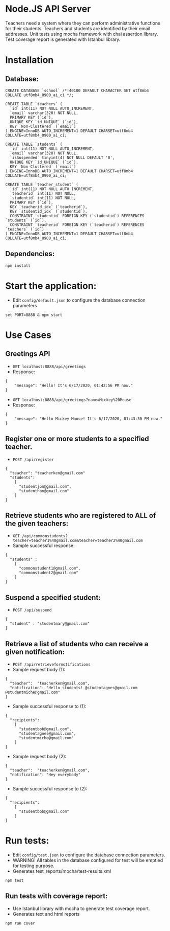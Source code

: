 # Node.JS API Server
Teachers need a system where they can perform administrative functions for their students. Teachers and students are identified by their email addresses. Unit tests using mocha framework with chai assertion library. Test coverage report is generated with Istanbul library.

# Installation
## Database:
```
CREATE DATABASE `school` /*!40100 DEFAULT CHARACTER SET utf8mb4 COLLATE utf8mb4_0900_ai_ci */;
```
```
CREATE TABLE `teachers` (
  `id` int(11) NOT NULL AUTO_INCREMENT,
  `email` varchar(320) NOT NULL,
  PRIMARY KEY (`id`),
  UNIQUE KEY `id_UNIQUE` (`id`),
  KEY `Non-Clustered` (`email`)
) ENGINE=InnoDB AUTO_INCREMENT=1 DEFAULT CHARSET=utf8mb4 COLLATE=utf8mb4_0900_ai_ci;
```
```
CREATE TABLE `students` (
  `id` int(11) NOT NULL AUTO_INCREMENT,
  `email` varchar(320) NOT NULL,
  `isSuspended` tinyint(4) NOT NULL DEFAULT '0',
  UNIQUE KEY `id_UNIQUE` (`id`),
  KEY `Non-Clustered` (`email`)
) ENGINE=InnoDB AUTO_INCREMENT=1 DEFAULT CHARSET=utf8mb4 COLLATE=utf8mb4_0900_ai_ci;
```
```
CREATE TABLE `teacher_student` (
  `id` int(11) NOT NULL AUTO_INCREMENT,
  `teacherid` int(11) NOT NULL,
  `studentid` int(11) NOT NULL,
  PRIMARY KEY (`id`),
  KEY `teacherid_idx` (`teacherid`),
  KEY `studentid_idx` (`studentid`),
  CONSTRAINT `studentid` FOREIGN KEY (`studentid`) REFERENCES `students` (`id`),
  CONSTRAINT `teacherid` FOREIGN KEY (`teacherid`) REFERENCES `teachers` (`id`)
) ENGINE=InnoDB AUTO_INCREMENT=1 DEFAULT CHARSET=utf8mb4 COLLATE=utf8mb4_0900_ai_ci;
```
## Dependencies:
```
npm install
```

# Start the application:
* Edit `config/default.json` to configure the database connection parameters
```
set PORT=8888 & npm start
```
# Use Cases
## Greetings API
* `GET localhost:8888/api/greetings`
* Response:
```
{
    "message": "Hello! It's 6/17/2020, 01:42:56 PM now."
}
```
* `GET localhost:8888/api/greetings?name=Mickey%20Mouse`
* Response:
```
{
    "message": "Hello Mickey Mouse! It's 6/17/2020, 01:43:30 PM now."
}
```
## Register one or more students to a specified teacher.
* `POST /api/register`
```
{
  "teacher": "teacherken@gmail.com"
  "students":
    [
      "studentjon@gmail.com",
      "studenthon@gmail.com"
    ]
}
```
## Retrieve students who are registered to ALL of the given teachers:
* `GET /api/commonstudents?teacher=teacher1%40gmail.com&teacher=teacher2%40gmail.com`
* Sample successful response:
```
{
  "students" :
    [
      "commonstudent1@gmail.com", 
      "commonstudent2@gmail.com"
    ]
}
```
## Suspend a specified student:
* `POST /api/suspend`
```
{
  "student" : "studentmary@gmail.com"
}
```
## Retrieve a list of students who can receive a given notification:
* `POST /api/retrievefornotifications`
* Sample request body (1):
```
{
  "teacher":  "teacherken@gmail.com",
  "notification": "Hello students! @studentagnes@gmail.com @studentmiche@gmail.com"
}
```
* Sample successful response to (1):
```
{
  "recipients":
    [
      "studentbob@gmail.com",
      "studentagnes@gmail.com", 
      "studentmiche@gmail.com"
    ]   
}
```
* Sample request body (2):
```
{
  "teacher":  "teacherken@gmail.com",
  "notification": "Hey everybody"
}
```
* Sample successful response to (2):
```
{
  "recipients":
    [
      "studentbob@gmail.com"
    ]   
}
```
# Run tests:
* Edit `config/test.json` to configure the database connection parameters.
* WARNING! All tables in the database configured for test will be emptied for testing purpose.
* Generates test_reports/mocha/test-results.xml
```
npm test
```
## Run tests with coverage report:
* Use Istanbul library with mocha to generate test coverage report.
* Generates text and html reports
```
npm run cover
```
